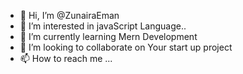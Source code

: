 - 👋 Hi, I’m @ZunairaEman
- 👀 I’m interested in javaScript Language..
- 🌱 I’m currently learning Mern Development
- 💞️ I’m looking to collaborate on Your start up project
- 📫 How to reach me ...

<!---
ZunairaEman/ZunairaEman is a ✨ special ✨ repository because its `README.md` (this file) appears on your GitHub profile.
You can click the Preview link to take a look at your changes.
--->
